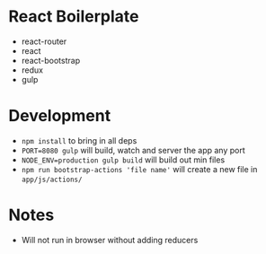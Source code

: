 React Boilerplate
=================
- react-router
- react
- react-bootstrap
- redux
- gulp

Development
=================
- `npm install` to bring in all deps
- `PORT=8080 gulp` will build, watch and server the app any port
- `NODE_ENV=production gulp build` will build out min files
- `npm run bootstrap-actions 'file name'` will create a new file in `app/js/actions/`

Notes
=================
- Will not run in browser without adding reducers
